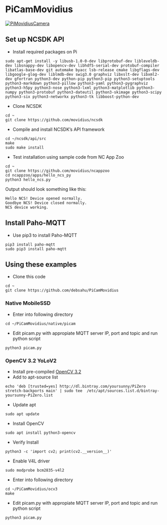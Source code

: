 # PiCamMovidius

[![PiMovidiusCamera](https://img.youtube.com/vi/1q7SU6tp4Yk/0.jpg)](https://www.youtube.com/watch?v=1q7SU6tp4Yk)

## Set up NCSDK API

- Install required packages on Pi
```
sudo apt-get install -y libusb-1.0-0-dev libprotobuf-dev libleveldb-dev libsnappy-dev libopencv-dev libhdf5-serial-dev protobuf-compiler libatlas-base-dev git automake byacc lsb-release cmake libgflags-dev libgoogle-glog-dev liblmdb-dev swig3.0 graphviz libxslt-dev libxml2-dev gfortran python3-dev python-pip python3-pip python3-setuptools python3-markdown python3-pillow python3-yaml python3-pygraphviz python3-h5py python3-nose python3-lxml python3-matplotlib python3-numpy python3-protobuf python3-dateutil python3-skimage python3-scipy python3-six python3-networkx python3-tk libboost-python-dev
```
- Clone NCSDK
```
cd ~
git clone https://github.com/movidius/ncsdk
```
- Compile and install NCSDK’s API framework
```
cd ~/ncsdk/api/src
make
sudo make install
```
- Test installation using sample code from NC App Zoo
```
cd ~
git clone https://github.com/movidius/ncappzoo
cd ncappzoo/apps/hello_ncs_py
python3 hello_ncs.py
```
Output should look something like this:
```
Hello NCS! Device opened normally.
Goodbye NCS! Device closed normally.
NCS device working.
```

## Install Paho-MQTT

- Use pip3 to install Paho-MQTT
```
pip3 install paho-mqtt
sudo pip3 install paho-mqtt
```

## Using these examples

- Clone this code
```
cd ~
git clone https://github.com/debsahu/PiCamMovidius
```

### Native MobileSSD

- Enter into following directory
```
cd ~/PiCamMovidius/native/picam
```
- Edit picam.py with appropiate MQTT server IP, port and topic and run python script
```
python3 picam.py
```

### OpenCV 3.2 YoLoV2

- Install pre-compiled [OpenCV 3.2](https://yoursunny.com/t/2018/install-OpenCV3-PiZero/)
- Add to apt-source list 
```
echo 'deb [trusted=yes] http://dl.bintray.com/yoursunny/PiZero stretch-backports main' | sudo tee  /etc/apt/sources.list.d/bintray-yoursunny-PiZero.list
```
- Update apt 
```
sudo apt update
```
- Install OpenCV 
```
sudo apt install python3-opencv
```
- Verify Install 
```
python3 -c 'import cv2; print(cv2.__version__)'
```
- Enable V4L driver 
```
sudo modprobe bcm2835-v4l2
```
- Enter into following directory
```
cd ~/PiCamMovidius/ocv3
make
```
- Edit picam.py with appropiate MQTT server IP, port and topic and run python script
```
python3 picam.py
```
